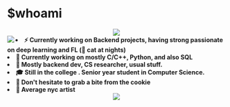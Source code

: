 # $whoami
<div align="center">
<img src="https://imgur.com/sEMwGRF.jpg">
</div>


<div align="center">
<img src="https://imgur.com/TQveoSO.jpg" align="left">
</div>


<!--
<div align="center">
<img src="https://i.imgur.com/rofqgpv.png" align="left">
</div>
-->

  
<li>
<b>⚡️ Currently working on Backend projects, having strong passionate on deep learning and FL (🐾 cat at nights)</b>
</li>
<li>
<b>🌱 Currently working on mostly C/C++, Python, and also SQL </b> 
</li>
<li>
<b>🌟 Mostly backend dev, CS researcher, usual stuff.</b> 
</li>
<li>
<b> 🎓 Still in the college . Senior year student in Computer Science. </b>
</li>
<li>
<b>🍪 Don't hesitate to grab a bite from the cookie</b>
</li>
<li>
<b>🧁 Average nyc artist </b>
</li>



<div align="center">
<img src = "https://i.imgur.com/5NescPq.png">
  </div>
